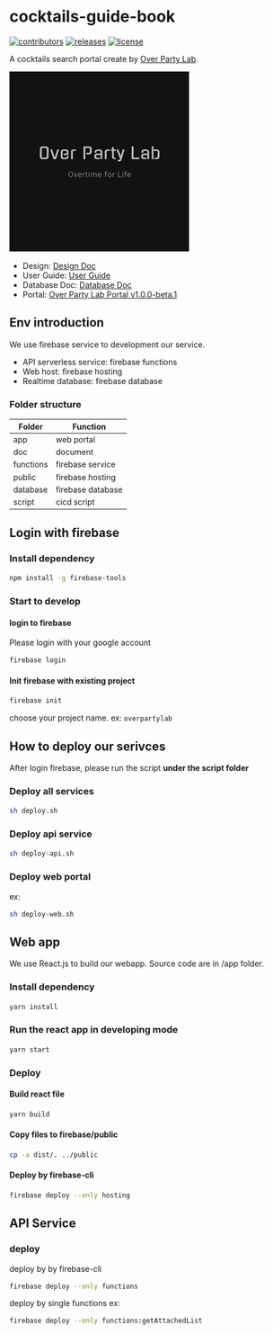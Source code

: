 # cocktails-guide-book

[![contributors](https://img.shields.io/github/contributors/overpartylab/cocktails-guide-book)](https://github.com/overpartylab/cocktails-guide-book/graphs/contributors)
[![releases](https://img.shields.io/github/v/release/overpartylab/cocktails-guide-book)](https://github.com/overpartylab/cocktails-guide-book/releases/tag/v1.0.0-beta.1)
[![license](https://img.shields.io/github/license/overpartylab/cocktails-guide-book)](https://github.com/overpartylab/cocktails-guide-book/blob/master/LICENSE)

A cocktails search portal create by [Over Party Lab](https://www.instagram.com/over.party.lab/).

![logo](doc/images/logo.jpg "logo")

* Design: [Design Doc](doc/DESIGN.md)
* User Guide: [User Guide](doc/USER-GUIDE.md)
* Database Doc: [Database Doc](doc/DATABASE-DOC.md)
* Portal: [Over Party Lab Portal v1.0.0-beta.1](https://overpartylab-4c6d2.web.app/)

## Env introduction

We use firebase service to development our service.
* API serverless service: firebase functions
* Web host: firebase hosting
* Realtime database: firebase database

### Folder structure

|Folder   |Function         |
|---------|-----------------|
|app      |web portal       |
|doc      |document         |
|functions|firebase service |
|public   |firebase hosting |
|database |firebase database|
|script   |cicd script      |

## Login with firebase

### Install dependency

```sh
npm install -g firebase-tools
```

### Start to develop

#### login to firebase

Please login with your google account

```sh
firebase login
```

#### Init firebase with existing project
```sh
firebase init
```
choose your project name. ex: ```overpartylab```


## How to deploy our serivces

After login firebase, please run the script <strong>under the script folder</strong>

### Deploy all services
```sh
sh deploy.sh
```

### Deploy api service
```sh
sh deploy-api.sh
```

### Deploy web portal
ex:
```sh
sh deploy-web.sh
```

## Web app

We use React.js to build our webapp. Source code are in /app folder.

### Install dependency

```sh
yarn install
```

### Run the react app in developing mode
```sh
yarn start
```

### Deploy

#### Build react file

```sh
yarn build
```

#### Copy files to firebase/public

```sh
cp -a dist/. ../public
```

#### Deploy by firebase-cli
```sh
firebase deploy --only hosting
```


## API Service

### deploy

deploy by by firebase-cli
```sh
firebase deploy --only functions
```

deploy by single functions
ex:
```sh
firebase deploy --only functions:getAttachedList
```
